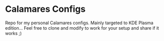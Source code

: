 # Calamares Configs

Repo for my personal Calamares configs. Mainly targeted to KDE Plasma edition... Feel free to clone and modify to work for your setup and share if it works ;)
